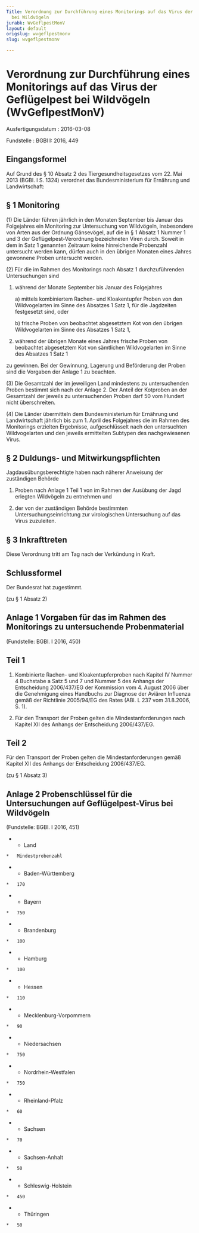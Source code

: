 ```yaml
---
Title: Verordnung zur Durchführung eines Monitorings auf das Virus der Geflügelpest
  bei Wildvögeln
jurabk: WvGeflpestMonV
layout: default
origslug: wvgeflpestmonv
slug: wvgeflpestmonv

---
```


# Verordnung zur Durchführung eines Monitorings auf das Virus der Geflügelpest bei Wildvögeln (WvGeflpestMonV)

Ausfertigungsdatum
:   2016-03-08

Fundstelle
:   BGBl I: 2016, 449


## Eingangsformel

Auf Grund des § 10 Absatz 2 des Tiergesundheitsgesetzes vom 22. Mai 2013 (BGBl. I S. 1324) verordnet das Bundesministerium für Ernährung und Landwirtschaft:


## § 1 Monitoring

(1) Die Länder führen jährlich in den Monaten September bis Januar des Folgejahres ein Monitoring zur Untersuchung von Wildvögeln, insbesondere von Arten aus der Ordnung Gänsevögel, auf die in § 1 Absatz 1 Nummer 1 und 3 der Geflügelpest-Verordnung bezeichneten Viren durch. Soweit in dem in Satz 1 genannten Zeitraum keine hinreichende Probenzahl untersucht werden kann, dürfen auch in den übrigen Monaten eines Jahres gewonnene Proben untersucht werden.

(2) Für die im Rahmen des Monitorings nach Absatz 1 durchzuführenden Untersuchungen sind

1.  während der Monate September bis Januar des Folgejahres

    a)  mittels kombiniertem Rachen- und Kloakentupfer Proben von den Wildvogelarten im Sinne des Absatzes 1 Satz 1, für die Jagdzeiten festgesetzt sind, oder


    b)  frische Proben von beobachtet abgesetztem Kot von den übrigen Wildvogelarten im Sinne des Absatzes 1 Satz 1,





2.  während der übrigen Monate eines Jahres frische Proben von beobachtet abgesetztem Kot von sämtlichen Wildvogelarten im Sinne des Absatzes 1 Satz 1



zu gewinnen. Bei der Gewinnung, Lagerung und Beförderung der Proben sind die Vorgaben der Anlage 1 zu beachten.

(3) Die Gesamtzahl der im jeweiligen Land mindestens zu untersuchenden Proben bestimmt sich nach der Anlage 2. Der Anteil der Kotproben an der Gesamtzahl der jeweils zu untersuchenden Proben darf 50 vom Hundert nicht überschreiten.

(4) Die Länder übermitteln dem Bundesministerium für Ernährung und Landwirtschaft jährlich bis zum 1. April des Folgejahres die im Rahmen des Monitorings erzielten Ergebnisse, aufgeschlüsselt nach den untersuchten Wildvogelarten und den jeweils ermittelten Subtypen des nachgewiesenen Virus.


## § 2 Duldungs- und Mitwirkungspflichten

Jagdausübungsberechtigte haben nach näherer Anweisung der zuständigen Behörde

1.  Proben nach Anlage 1 Teil 1 von im Rahmen der Ausübung der Jagd erlegten Wildvögeln zu entnehmen und


2.  der von der zuständigen Behörde bestimmten Untersuchungseinrichtung zur virologischen Untersuchung auf das Virus zuzuleiten.





## § 3 Inkrafttreten

Diese Verordnung tritt am Tag nach der Verkündung in Kraft.


## Schlussformel

Der Bundesrat hat zugestimmt.

(zu § 1 Absatz 2)

## Anlage 1 Vorgaben für das im Rahmen des Monitorings zu untersuchende Probenmaterial

(Fundstelle: BGBl. I 2016, 450)

## Teil 1


1.  Kombinierte Rachen- und Kloakentupferproben nach Kapitel IV Nummer 4 Buchstabe a Satz 5 und 7 und Nummer 5 des Anhangs der Entscheidung 2006/437/EG der Kommission vom 4. August 2006 über die Genehmigung eines Handbuchs zur Diagnose der Aviären Influenza gemäß der Richtlinie 2005/94/EG des Rates (ABl. L 237 vom 31.8.2006, S. 1).


2.  Für den Transport der Proben gelten die Mindestanforderungen nach Kapitel XII des Anhangs der Entscheidung 2006/437/EG.




## Teil 2

Für den Transport der Proben gelten die Mindestanforderungen gemäß Kapitel XII des Anhangs der Entscheidung 2006/437/EG.

(zu § 1 Absatz 3)

## Anlage 2 Probenschlüssel für die Untersuchungen auf Geflügelpest-Virus bei Wildvögeln

(Fundstelle: BGBl. I 2016, 451)


*    *   Land

    *   Mindestprobenzahl


*    *   Baden-Württemberg

    *   170


*    *   Bayern

    *   750


*    *   Brandenburg

    *   100


*    *   Hamburg

    *   100


*    *   Hessen

    *   110


*    *   Mecklenburg-Vorpommern

    *   90


*    *   Niedersachsen

    *   750


*    *   Nordrhein-Westfalen

    *   750


*    *   Rheinland-Pfalz

    *   60


*    *   Sachsen

    *   70


*    *   Sachsen-Anhalt

    *   50


*    *   Schleswig-Holstein

    *   450


*    *   Thüringen

    *   50



